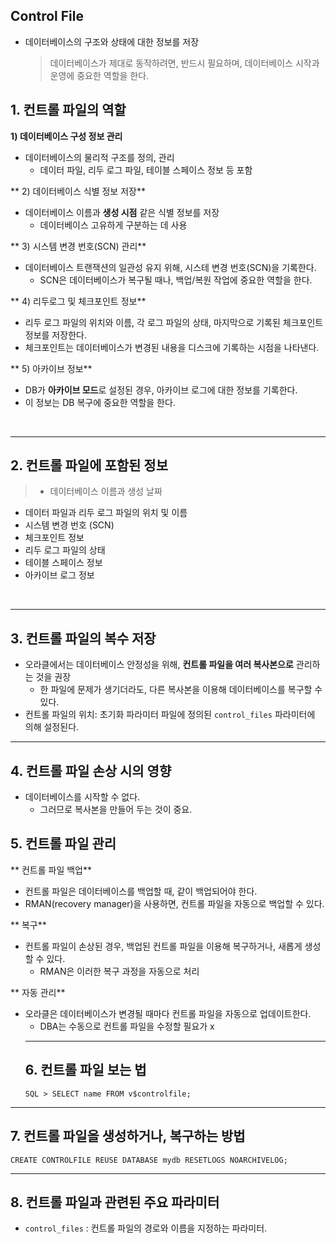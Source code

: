 <h2 id="control-file">Control File</h2>
<ul>
<li>데이터베이스의 구조와 상태에 대한 정보를 저장<blockquote>
<p>데이터베이스가 제대로 동작하려면, 반드시 필요하며, 
데이터베이스 시작과 운영에 중요한 역할을 한다.</p>
</blockquote>
</li>
</ul>
<h2 id="1-컨트롤-파일의-역할">1. 컨트롤 파일의 역할</h2>
<p><strong>1) 데이터베이스 구성 정보 관리</strong></p>
<ul>
<li>데이터베이스의 물리적 구조를 정의, 관리<ul>
<li>데이터 파일, 리두 로그 파일, 테이블 스페이스 정보 등 포함</li>
</ul>
</li>
</ul>
<p>** 2) 데이터베이스 식별 정보 저장** </p>
<ul>
<li>데이터베이스 이름과 <strong>생성 시점</strong> 같은 식별 정보를 저장<ul>
<li>데이터베이스 고유하게 구분하는 데 사용</li>
</ul>
</li>
</ul>
<p>** 3) 시스템 변경 번호(SCN) 관리**</p>
<ul>
<li>데이터베이스 트랜잭션의 일관성 유지 위해, 시스테 변경 번호(SCN)을 기록한다.<ul>
<li>SCN은 데이터베이스가 복구될 때나, 백업/복원 작업에 중요한 역할을 한다.</li>
</ul>
</li>
</ul>
<p>** 4) 리두로그 및 체크포인트 정보**</p>
<ul>
<li>리두 로그 파일의 위치와 이름, 각 로그 파일의 상태, 마지막으로 기록된 체크포인트 정보를 저장한다.</li>
<li>체크포인트는 데이터베이스가 변경된 내용을 디스크에 기록하는 시점을 나타낸다.</li>
</ul>
<p>** 5) 아카이브 정보** </p>
<ul>
<li>DB가 <strong>아카이브 모드</strong>로 설정된 경우, 아카이브 로그에 대한 정보를 기록한다.</li>
<li>이 정보는 DB 복구에 중요한 역할을 한다.</li>
</ul>
<br />

<hr />
<h2 id="2-컨트롤-파일에-포함된-정보">2. 컨트롤 파일에 포함된 정보</h2>
<blockquote>
<ul>
<li>데이터베이스 이름과 생성 날짜</li>
</ul>
</blockquote>
<ul>
<li>데이터 파일과 리두 로그 파일의 위치 및 이름</li>
<li>시스템 변경 번호 (SCN)</li>
<li>체크포인트 정보</li>
<li>리두 로그 파일의 상태</li>
<li>테이블 스페이스 정보</li>
<li>아카이브 로그 정보 </li>
</ul>
<br />

<hr />
<h2 id="3-컨트롤-파일의-복수-저장">3. 컨트롤 파일의 복수 저장</h2>
<ul>
<li>오라클에서는 데이터베이스 안정성을 위해, <strong>컨트롤 파일을 여러 복사본으로</strong> 관리하는 것을 권장<ul>
<li>한 파일에 문제가 생기더라도, 다른 복사본을 이용해 데이터베이스를 복구할 수 있다.</li>
</ul>
</li>
<li>컨트롤 파일의 위치: 초기화 파라미터 파일에 정의된 <code>control_files</code> 파라미터에 의해 설정된다.</li>
</ul>
<hr />
<h2 id="4-컨트롤-파일-손상-시의-영향">4. 컨트롤 파일 손상 시의 영향</h2>
<ul>
<li>데이터베이스를 시작할 수 없다. <ul>
<li>그러므로 복사본을 만들어 두는 것이 중요. </li>
</ul>
</li>
</ul>
<h2 id="5-컨트롤-파일-관리">5. 컨트롤 파일 관리</h2>
<p>** 컨트롤 파일 백업** </p>
<ul>
<li>컨트롤 파일은 데이터베이스를 백업할 때, 같이 백업되어야 한다.</li>
<li>RMAN(recovery manager)을 사용하면, 컨트롤 파일을 자동으로 백업할 수 있다.</li>
</ul>
<p>** 복구**</p>
<ul>
<li>컨트롤 파일이 손상된 경우, 백업된 컨트롤 파일을 이용해 복구하거나, 새롭게 생성할 수 있다.<ul>
<li>RMAN은 이러한 복구 과정을 자동으로 처리</li>
</ul>
</li>
</ul>
<p>** 자동 관리**</p>
<ul>
<li>오라클은 데이터베이스가 변경될 때마다 컨트롤 파일을 자동으로 업데이트한다.<ul>
<li>DBA는 수동으로 컨트롤 파일을 수정할 필요가 x</li>
</ul>
<hr />
<h2 id="6-컨트롤-파일-보는-법">6. 컨트롤 파일 보는 법</h2>
<pre><code class="language-sql">SQL &gt; SELECT name FROM v$controlfile;</code></pre>
</li>
</ul>
<hr />
<h2 id="7-컨트롤-파일을-생성하거나-복구하는-방법">7. 컨트롤 파일을 생성하거나, 복구하는 방법</h2>
<pre><code class="language-sql">CREATE CONTROLFILE REUSE DATABASE mydb RESETLOGS NOARCHIVELOG;</code></pre>
<hr />
<h2 id="8-컨트롤-파일과-관련된-주요-파라미터">8. 컨트롤 파일과 관련된 주요 파라미터</h2>
<ul>
<li><code>control_files</code> : 컨트롤 파일의 경로와 이름을 지정하는 파라미터. </li>
</ul>